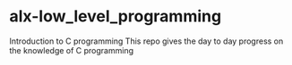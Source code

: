 # alx-low_level_programming
Introduction to C programming
This repo gives the day to day progress on the knowledge of C programming
